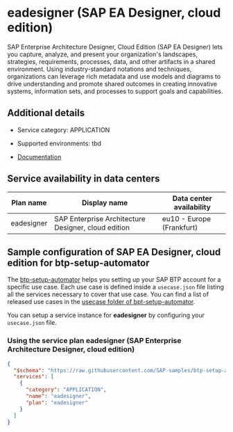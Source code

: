 # eadesigner (SAP EA Designer, cloud edition)

SAP Enterprise Architecture Designer, Cloud Edition (SAP EA Designer) lets you capture, analyze, and present your organization's landscapes, strategies, requirements, processes, data, and other artifacts in a shared environment. Using industry-standard notations and techniques, organizations can leverage rich metadata and use models and diagrams to drive understanding and promote shared outcomes in creating innovative systems, information sets, and processes to support goals and capabilities.

## Additional details
- Service category: APPLICATION
- Supported environments: tbd

- [Documentation](https://help.sap.com/viewer/product/EAD_CLOUD/Cloud/en-US)

## Service availability in data centers

| Plan name | Display name | Data center availability  |
|------|----------------|---------------------------|
|  eadesigner  |  SAP Enterprise Architecture Designer, cloud edition  | eu10 - Europe (Frankfurt)  |

## Sample configuration of **SAP EA Designer, cloud edition** for btp-setup-automator

The [btp-setup-automator](https://github.com/SAP-samples/btp-setup-automator) helps you setting up your SAP BTP account for a specific use case. Each use case is defined inside a `usecase.json` file listing all the services necessary to cover that use case. You can find a list of released use cases in the [usecase folder of bpt-setup-automator](https://github.com/SAP-samples/btp-setup-automator/tree/main/usecases).

You can setup a service instance for **eadesigner** by configuring your `usecase.json` file.

### Using the service plan **eadesigner** (SAP Enterprise Architecture Designer, cloud edition)

```json
{
  "$schema": "https://raw.githubusercontent.com/SAP-samples/btp-setup-automator/main/libs/btpsa-usecase.json",
  "services": [
    {
      "category": "APPLICATION",
      "name": "eadesigner",
      "plan": "eadesigner"
    }
  ]
}
```
